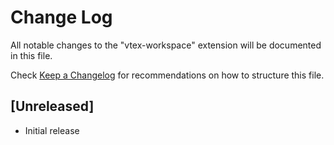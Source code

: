# Change Log

All notable changes to the "vtex-workspace" extension will be documented in this file.

Check [Keep a Changelog](http://keepachangelog.com/) for recommendations on how to structure this file.

## [Unreleased]

- Initial release